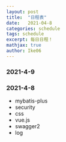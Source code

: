 ```yaml
---
layout: post
title:  "日程表"
date:   2021-04-8
categories: schedule
tags: schedule
excerpt: 每日日程！
mathjax: true
author: Ike06
---
```


### 2021-4-9


### 2021-4-8
- mybatis-plus
- security
- css
- vue.js
- swagger2
- log 